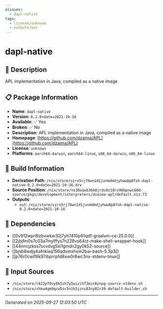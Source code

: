 ```yaml
---
aliases:
  - dapl-native
tags:
  - license/unknown
  - outputs/out
---
```


# dapl-native

## 📝 Description

APL implementation in Java, compiled as a native image

## 📋 Package Information

- **Name**: `dapl-native`
- **Version**: `0.2.0+date=2021-10-16`
- **Available**: ✅ Yes
- **Broken**: ✅ No
- **Description**: APL implementation in Java, compiled as a native image
- **Homepage**: [https://github.com/dzaima/APL](https://github.com/dzaima/APL)
- **License**: `unknown`
- **Platforms**: `aarch64-darwin`, `aarch64-linux`, `x86_64-darwin`, `x86_64-linux`

## 🔧 Build Information

- **Derivation Path**: `/nix/store/vzrx5rj76wn1d1jvnmdmdjyhww8p8fxh-dapl-native-0.2.0+date=2021-10-16.drv`
- **Source Position**: `/nix/store/ns30sqxb36k8jrds8z18rv96bpnwc60d-source/pkgs/development/interpreters/dzaima-apl/default.nix:73`
- **Outputs**:
  - `out`:  `/nix/store/vzrx5rj76wn1d1jvnmdmdjyhww8p8fxh-dapl-native-0.2.0+date=2021-10-16`

## 🔗 Dependencies

- [[0v912wpr8lzbvwkw32j7yh7410p61qdf-graalvm-ce-25.0.0]]
- [[2jbjfm0s7c03a7mylffys7n228vs64rz-make-shell-wrapper-hook]]
- [[44nncjzkss7scvdvg5xi1gmdn2gy0k52-source]]
- [[bjsb6wdjykafnkixq156qdvmxhsm2bai-bash-5.3p3]]
- [[p76r0cwlf6k97ibprrpfd8xw0r8wc3nx-stdenv-linux]]

## 📁 Input Sources

- `/nix/store/l622p70vy8k5sh7y5wizi5f2mic6ynpg-source-stdenv.sh`
- `/nix/store/shkw4qm9qcw5sc5n1k5jznc83ny02r39-default-builder.sh`

---
*Generated on 2025-09-27 12:03:50 UTC*
